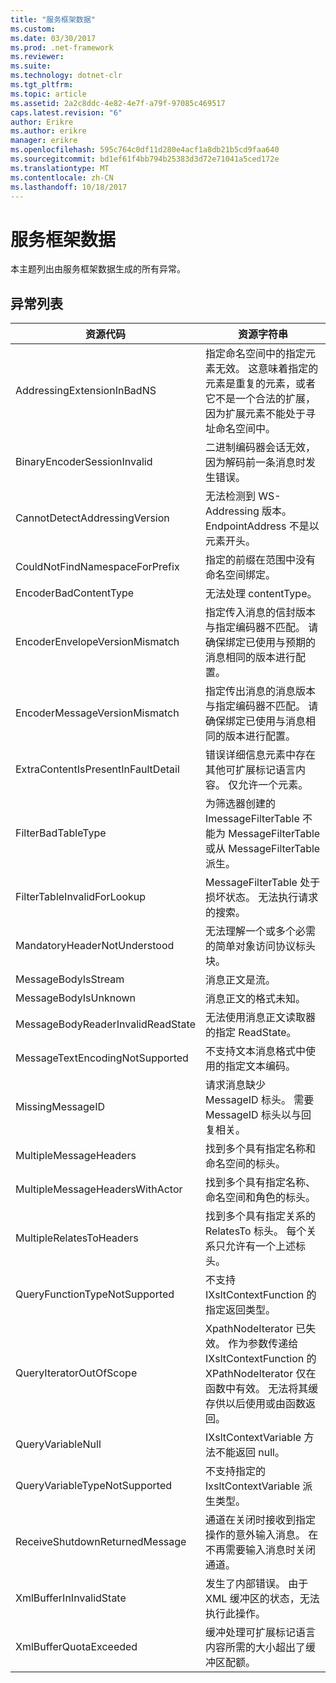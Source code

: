 ```yaml
---
title: "服务框架数据"
ms.custom: 
ms.date: 03/30/2017
ms.prod: .net-framework
ms.reviewer: 
ms.suite: 
ms.technology: dotnet-clr
ms.tgt_pltfrm: 
ms.topic: article
ms.assetid: 2a2c8ddc-4e82-4e7f-a79f-97085c469517
caps.latest.revision: "6"
author: Erikre
ms.author: erikre
manager: erikre
ms.openlocfilehash: 595c764c0df11d280e4acf1a8db21b5cd9faa640
ms.sourcegitcommit: bd1ef61f4bb794b25383d3d72e71041a5ced172e
ms.translationtype: MT
ms.contentlocale: zh-CN
ms.lasthandoff: 10/18/2017
---
```

# <a name="service-framework-data"></a>服务框架数据
本主题列出由服务框架数据生成的所有异常。  
  
## <a name="exception-list"></a>异常列表  
  
|资源代码|资源字符串|  
|-------------------|---------------------|  
|AddressingExtensionInBadNS|指定命名空间中的指定元素无效。 这意味着指定的元素是重复的元素，或者它不是一个合法的扩展，因为扩展元素不能处于寻址命名空间中。|  
|BinaryEncoderSessionInvalid|二进制编码器会话无效，因为解码前一条消息时发生错误。|  
|CannotDetectAddressingVersion|无法检测到 WS-Addressing 版本。 EndpointAddress 不是以元素开头。|  
|CouldNotFindNamespaceForPrefix|指定的前缀在范围中没有命名空间绑定。|  
|EncoderBadContentType|无法处理 contentType。|  
|EncoderEnvelopeVersionMismatch|指定传入消息的信封版本与指定编码器不匹配。 请确保绑定已使用与预期的消息相同的版本进行配置。|  
|EncoderMessageVersionMismatch|指定传出消息的消息版本与指定编码器不匹配。 请确保绑定已使用与消息相同的版本进行配置。|  
|ExtraContentIsPresentInFaultDetail|错误详细信息元素中存在其他可扩展标记语言内容。 仅允许一个元素。|  
|FilterBadTableType|为筛选器创建的 ImessageFilterTable 不能为 MessageFilterTable 或从 MessageFilterTable 派生。|  
|FilterTableInvalidForLookup|MessageFilterTable 处于损坏状态。 无法执行请求的搜索。|  
|MandatoryHeaderNotUnderstood|无法理解一个或多个必需的简单对象访问协议标头块。|  
|MessageBodyIsStream|消息正文是流。|  
|MessageBodyIsUnknown|消息正文的格式未知。|  
|MessageBodyReaderInvalidReadState|无法使用消息正文读取器的指定 ReadState。|  
|MessageTextEncodingNotSupported|不支持文本消息格式中使用的指定文本编码。|  
|MissingMessageID|请求消息缺少 MessageID 标头。 需要 MessageID 标头以与回复相关。|  
|MultipleMessageHeaders|找到多个具有指定名称和命名空间的标头。|  
|MultipleMessageHeadersWithActor|找到多个具有指定名称、命名空间和角色的标头。|  
|MultipleRelatesToHeaders|找到多个具有指定关系的 RelatesTo 标头。 每个关系只允许有一个上述标头。|  
|QueryFunctionTypeNotSupported|不支持 IXsltContextFunction 的指定返回类型。|  
|QueryIteratorOutOfScope|XpathNodeIterator 已失效。 作为参数传递给 IXsltContextFunction 的 XPathNodeIterator 仅在函数中有效。 无法将其缓存供以后使用或由函数返回。|  
|QueryVariableNull|IXsltContextVariable 方法不能返回 null。|  
|QueryVariableTypeNotSupported|不支持指定的 IxsltContextVariable 派生类型。|  
|ReceiveShutdownReturnedMessage|通道在关闭时接收到指定操作的意外输入消息。 在不再需要输入消息时关闭通道。|  
|XmlBufferInInvalidState|发生了内部错误。 由于 XML 缓冲区的状态，无法执行此操作。|  
|XmlBufferQuotaExceeded|缓冲处理可扩展标记语言内容所需的大小超出了缓冲区配额。|
